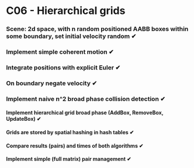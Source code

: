 # C06 - Hierarchical grids

### Scene: 2d space, with n random positioned AABB boxes within some boundary, set initial velocity random ✔

### Implement simple coherent motion ✔

### Integrate positions with explicit Euler ✔

### On boundary negate velocity ✔

### Implement naive n^2 broad phase collision detection ✔

#### Implement hierarchical grid broad phase (AddBox, RemoveBox, UpdateBox) ✔

#### Grids are stored by spatial hashing in hash tables ✔

#### Compare results (pairs) and times of both algorithms ✔

#### Implement simple (full matrix) pair management ✔
